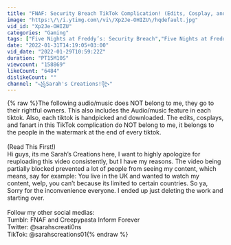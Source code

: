 ```yaml
---
title: "FNAF: Security Breach TikTok Complication! (Edits, Cosplay, and more!) pt.13 *read description*"
image: "https:\/\/i.ytimg.com\/vi\/Xp2Je-OHIZU\/hqdefault.jpg"
vid_id: "Xp2Je-OHIZU"
categories: "Gaming"
tags: ["Five Nights at Freddy’s: Security Breach","Five Nights at Freddy’s","Security Breach"]
date: "2022-01-31T14:19:05+03:00"
vid_date: "2022-01-29T10:59:22Z"
duration: "PT15M10S"
viewcount: "158869"
likeCount: "6484"
dislikeCount: ""
channel: "꧁Sarah's Creations!꧂"
---
```

{% raw %}The following audio/music does NOT belong to me, they go to their rightful owners. This also includes the Audio/music feature in each tiktok. Also, each tiktok is handpicked and downloaded. The edits, cosplays, and fanart in this TikTok complication do NOT belong to me, it belongs to the people in the watermark at the end of every tiktok.<br /><br />(Read This First!)<br />Hi guys, its me Sarah’s Creations here, I want to highly apologize for reuploading this video consistently, but I have my reasons. The video being partially blocked prevented a lot of people from seeing my content, which means, say for example: You live in the UK and wanted to watch my content, welp, you can’t because its limited to certain countries. So ya, Sorry for the inconvenience everyone. I ended up just deleting the work and starting over. <br /><br />Follow my other social medias:<br />Tumblr: FNAF and Creepypasta Inform Forever <br />Twitter: @sarahscreati0ns<br />TikTok: @sarahscreations01{% endraw %}
